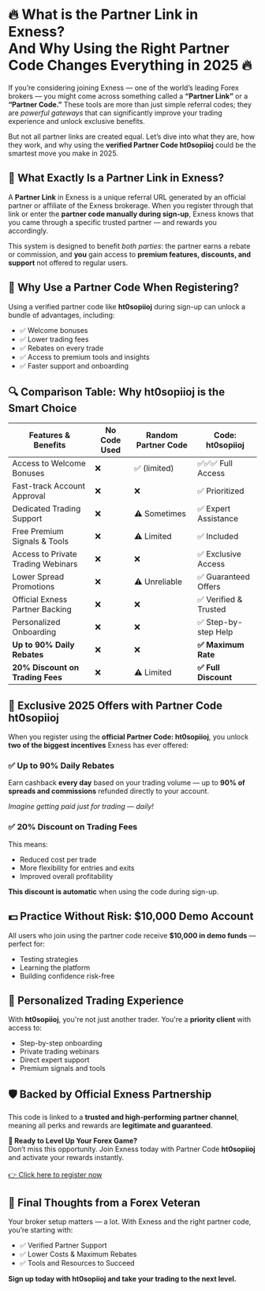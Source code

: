 <h1>🔥 What is the Partner Link in Exness?<br>And Why Using the Right Partner Code Changes Everything in 2025 🔥</h1>
  <p>If you’re considering joining Exness — one of the world’s leading Forex brokers — you might come across something called a <strong>“Partner Link”</strong> or a <strong>“Partner Code.”</strong> These tools are more than just simple referral codes; they are <em>powerful gateways</em> that can significantly improve your trading experience and unlock exclusive benefits.</p>
  <p>But not all partner links are created equal. Let’s dive into what they are, how they work, and why using the <strong>verified Partner Code ht0sopiioj</strong> could be the smartest move you make in 2025.</p>
  <h2>🧭 What Exactly Is a Partner Link in Exness?</h2>
  <p>A <strong>Partner Link</strong> in Exness is a unique referral URL generated by an official partner or affiliate of the Exness brokerage. When you register through that link or enter the <strong>partner code manually during sign-up</strong>, Exness knows that you came through a specific trusted partner — and rewards you accordingly.</p>
  <p>This system is designed to benefit <em>both parties</em>: the partner earns a rebate or commission, and <strong>you</strong> gain access to <strong>premium features, discounts, and support</strong> not offered to regular users.</p>
  <h2>🧾 Why Use a Partner Code When Registering?</h2>
  <p>Using a verified partner code like <strong>ht0sopiioj</strong> during sign-up can unlock a bundle of advantages, including:</p>
  <ul>
    <li>✅ Welcome bonuses</li>
    <li>✅ Lower trading fees</li>
    <li>✅ Rebates on every trade</li>
    <li>✅ Access to premium tools and insights</li>
    <li>✅ Faster support and onboarding</li>
  </ul>
  <h2>🔍 Comparison Table: Why ht0sopiioj is the Smart Choice</h2>
  <table>
    <thead>
      <tr>
        <th>Features & Benefits</th>
        <th>No Code Used</th>
        <th>Random Partner Code</th>
        <th><strong>Code: ht0sopiioj</strong></th>
      </tr>
    </thead>
    <tbody>
      <tr><td>Access to Welcome Bonuses</td><td>❌</td><td>✅ (limited)</td><td>✅✅✅ Full Access</td></tr>
      <tr><td>Fast-track Account Approval</td><td>❌</td><td>❌</td><td>✅ Prioritized</td></tr>
      <tr><td>Dedicated Trading Support</td><td>❌</td><td>⚠️ Sometimes</td><td>✅ Expert Assistance</td></tr>
      <tr><td>Free Premium Signals & Tools</td><td>❌</td><td>⚠️ Limited</td><td>✅ Included</td></tr>
      <tr><td>Access to Private Trading Webinars</td><td>❌</td><td>❌</td><td>✅ Exclusive Access</td></tr>
      <tr><td>Lower Spread Promotions</td><td>❌</td><td>⚠️ Unreliable</td><td>✅ Guaranteed Offers</td></tr>
      <tr><td>Official Exness Partner Backing</td><td>❌</td><td>❌</td><td>✅ Verified & Trusted</td></tr>
      <tr><td>Personalized Onboarding</td><td>❌</td><td>❌</td><td>✅ Step-by-step Help</td></tr>
      <tr><td><strong>Up to 90% Daily Rebates</strong></td><td>❌</td><td>❌</td><td><strong>✅ Maximum Rate</strong></td></tr>
      <tr><td><strong>20% Discount on Trading Fees</strong></td><td>❌</td><td>⚠️ Limited</td><td><strong>✅ Full Discount</strong></td></tr>
    </tbody>
  </table>
  <h2>🎁 Exclusive 2025 Offers with Partner Code ht0sopiioj</h2>
  <p>When you register using the <strong>official Partner Code: ht0sopiioj</strong>, you unlock <strong>two of the biggest incentives</strong> Exness has ever offered:</p>
  <h3>✅ Up to 90% Daily Rebates</h3>
  <p>Earn cashback <strong>every day</strong> based on your trading volume — up to <strong>90% of spreads and commissions</strong> refunded directly to your account.</p>
  <p><em>Imagine getting paid just for trading — daily!</em></p>
  <h3>✅ 20% Discount on Trading Fees</h3>
  <p>This means:</p>
  <ul>
    <li>Reduced cost per trade</li>
    <li>More flexibility for entries and exits</li>
    <li>Improved overall profitability</li>
  </ul>
  <p><strong>This discount is automatic</strong> when using the code during sign-up.</p>

  <h2>💵 Practice Without Risk: $10,000 Demo Account</h2>
  <p>All users who join using the partner code receive <strong>$10,000 in demo funds</strong> — perfect for:</p>
  <ul>
    <li>Testing strategies</li>
    <li>Learning the platform</li>
    <li>Building confidence risk-free</li>
  </ul>
  <h2>👤 Personalized Trading Experience</h2>
  <p>With <strong>ht0sopiioj</strong>, you're not just another trader. You're a <strong>priority client</strong> with access to:</p>
  <ul>
    <li>Step-by-step onboarding</li>
    <li>Private trading webinars</li>
    <li>Direct expert support</li>
    <li>Premium signals and tools</li>
  </ul>
  <h2>🛡️ Backed by Official Exness Partnership</h2>
  <p>This code is linked to a <strong>trusted and high-performing partner channel</strong>, meaning all perks and rewards are <strong>legitimate and guaranteed</strong>.</p>
  <div class="highlight">
    <strong>🚀 Ready to Level Up Your Forex Game?</strong><br>
    Don’t miss this opportunity. Join Exness today with Partner Code <strong>ht0sopiioj</strong> and activate your rewards instantly.
    <br><br>
    <a class="cta" href="https://one.exnesstrack.org/a/ht0sopiioj" target="_blank">👉 Click here to register now</a>
  </div>
  <h2>💬 Final Thoughts from a Forex Veteran</h2>
  <p>Your broker setup matters — a lot. With Exness and the right partner code, you’re starting with:</p>
  <ul>
    <li>✅ Verified Partner Support</li>
    <li>✅ Lower Costs & Maximum Rebates</li>
    <li>✅ Tools and Resources to Succeed</li>
  </ul>
  <p><strong>Sign up today with ht0sopiioj and take your trading to the next level.</strong></p>
</body>
</html>
